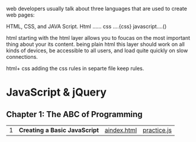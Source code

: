 web developers usually talk about three languages that are used to create web pages:

HTML, CSS, and JAVA Script.
Html ...... <html>
css ....{css}
javascript....()

html starting with the html layer allows you to foucas on the most important thing about your its content.
 being plain html this layer should work on all kinds of devices, be accessible to all users, and load  quite quickly on slow connections.
 
 
 html+ css 
  adding the css  rules in separte file keep rules.
	



<!DOCTYPE html>
<html>
  <head>
    <title>JavaScript &amp; jQuery - Chapter 1: The ABC of Programming</title>
    <link rel="stylesheet" type="text/css" href="../css/index.css" />
  </head>
  <body>
    <h1 id="header">JavaScript &amp; jQuery</h1>
    <h2>Chapter 1: The ABC of Programming</h2>
    <table>
      <tr>
        <td>1</td>
        <td><strong>Creating a Basic JavaScript</strong></td>
        <td><a href="index.html">aindex.html</a></td>
        <td><a href="js/practice.js">practice.js</a></td>
      </tr>
    </table>
  </body>
</html>

